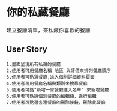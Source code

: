 # 你的私藏餐廳
建立餐廳清單，來私藏你喜歡的餐廳
## User Story
```
1.畫面呈現所有私藏的餐廳
2.使用者可用餐廳名稱 地區 與評價來排列餐廳順序
3.使用者可點選餐廳,進入個別詳細資料頁面
4.使用者可用餐廳名稱與類別來搜尋餐廳
5.使用者可點"新增一家餐廳進入名單" 來新增餐廳
6.使用者可點選個別餐廳的編輯紐，進行編輯
7.使用者可點選各邊餐廳的刪除按鈕，刪除此餐廳

```


